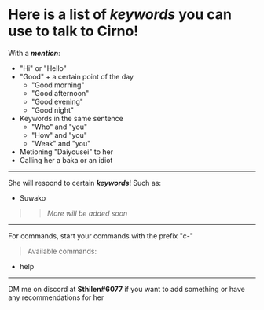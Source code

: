 
# Here is a list of ***keywords*** you can use to talk to Cirno!

With a ***mention***:
- "Hi" or "Hello"
- "Good" + a certain point of the day
    - "Good morning"
    - "Good afternoon"
    - "Good evening"
    - "Good night"
- Keywords in the same sentence
    - "Who" and "you"
    - "How" and "you"
    - "Weak" and "you"
- Metioning "Daiyousei" to her
- Calling her a baka or an idiot

--------------------------------

She will respond to certain ***keywords***! Such as:
- Suwako
>> *More will be added soon*

---------------------------------

For commands, start your commands with the prefix "c-"<br>
>Available commands:
- help

----------------------------------

DM me on discord at **Sthilen#6077** if you want to add something or have any recommendations for her
